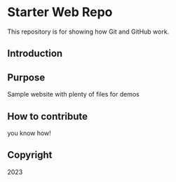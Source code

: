 # Starter Web Repo

This repository is for showing how Git and GitHub work.

## Introduction

## Purpose

Sample website with plenty of files for demos

## How to contribute
you know how!


## Copyright
2023